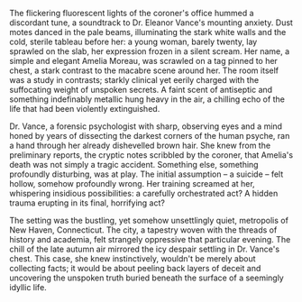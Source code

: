 The flickering fluorescent lights of the coroner's office hummed a discordant tune, a soundtrack to Dr. Eleanor Vance's mounting anxiety.  Dust motes danced in the pale beams, illuminating the stark white walls and the cold, sterile tableau before her: a young woman, barely twenty, lay sprawled on the slab, her expression frozen in a silent scream.  Her name,  a simple and elegant  Amelia Moreau, was scrawled on a tag pinned to her chest, a stark contrast to the macabre scene around her.  The room itself was a study in contrasts; starkly clinical yet eerily charged with the suffocating weight of unspoken secrets.  A faint scent of antiseptic and something indefinably metallic hung heavy in the air, a chilling echo of the life that had been violently extinguished.

Dr. Vance, a forensic psychologist with sharp, observing eyes and a mind honed by years of dissecting the darkest corners of the human psyche, ran a hand through her already dishevelled brown hair.  She knew from the preliminary reports, the cryptic notes scribbled by the coroner, that Amelia's death was not simply a tragic accident.  Something else, something profoundly disturbing, was at play. The initial assumption – a suicide – felt hollow, somehow profoundly wrong.  Her training screamed at her, whispering insidious possibilities: a carefully orchestrated act? A hidden trauma erupting in its final, horrifying act?

The setting was the bustling, yet somehow unsettlingly quiet, metropolis of New Haven, Connecticut.  The city, a tapestry woven with the threads of history and academia, felt strangely oppressive that particular evening.  The chill of the late autumn air mirrored the icy despair settling in Dr. Vance's chest. This case, she knew instinctively, wouldn't be merely about collecting facts; it would be about peeling back layers of deceit and uncovering the unspoken truth buried beneath the surface of a seemingly idyllic life.
